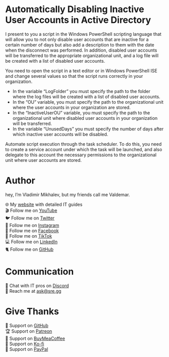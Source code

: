 # Automatically Disabling Inactive User Accounts in Active Directory

I present to you a script in the Windows PowerShell scripting language that will allow you to not only disable user accounts that are inactive for a certain number of days but also add a description to them with the date when the disconnect was performed. In addition, disabled user accounts will be transferred to the appropriate organizational unit, and a log file will be created with a list of disabled user accounts.

You need to open the script in a text editor or in Windows PowerShell ISE and change several values so that the script runs correctly in your organization.

* In the variable “LogFolder” you must specify the path to the folder where the log files will be created with a list of disabled user accounts.
* In the “OU” variable, you must specify the path to the organizational unit where the user accounts in your organization are stored.
* In the “InactiveUserOU” variable, you must specify the path to the organizational unit where disabled user accounts in your organization will be transferred.
* In the variable “UnusedDays” you must specify the number of days after which inactive user accounts will be disabled.

Automate script execution through the task scheduler. To do this, you need to create a service account under which the task will be launched, and also delegate to this account the necessary permissions to the organizational unit where user accounts are stored.

# Author
hey, I’m Vladimir Mikhalev, but my friends call me Valdemar.

🌐 My [website](https://www.heyvaldemar.com/) with detailed IT guides\
🎬 Follow me on [YouTube](https://www.youtube.com/channel/UCf85kQ0u1sYTTTyKVpxrlyQ?sub_confirmation=1)\
🐦 Follow me on [Twitter](https://twitter.com/heyValdemar)\
🎨 Follow me on [Instagram](https://www.instagram.com/heyvaldemar/)\
🎸 Follow me on [Facebook](https://www.facebook.com/heyValdemarFB/)\
🎥 Follow me on [TikTok](https://www.tiktok.com/@heyvaldemar)\
💻 Follow me on [LinkedIn](https://www.linkedin.com/in/heyvaldemar/)\
🐈 Follow me on [GitHub](https://github.com/heyvaldemar)

# Communication
👾 Chat with IT pros on [Discord](https://discord.gg/AJQGCCBcqf)\
📧 Reach me at ask@sre.gg

# Give Thanks
💎 Support on [GitHub](https://github.com/sponsors/heyValdemar)\
🏆 Support on [Patreon](https://www.patreon.com/heyValdemar)\
🥤 Support on [BuyMeaCoffee](https://www.buymeacoffee.com/heyValdemar)\
🍪 Support on [Ko-fi](https://ko-fi.com/heyValdemar)\
💖 Support on [PayPal](https://www.paypal.com/paypalme/heyValdemarCOM)
